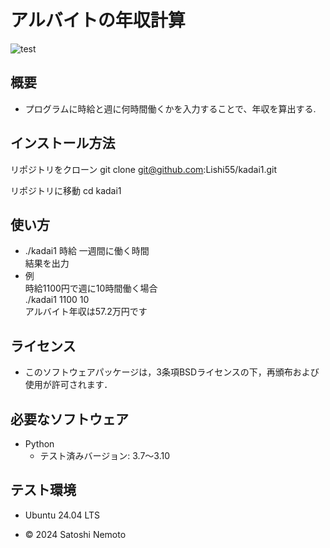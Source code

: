 # アルバイトの年収計算
![test](https://github.com/Lishi55/kadai1/actions/workflows/test.yml/badge.svg)

## 概要
- プログラムに時給と週に何時間働くかを入力することで、年収を算出する.

## インストール方法
リポジトリをクローン
git clone git@github.com:Lishi55/kadai1.git

リポジトリに移動
cd kadai1

## 使い方
- ./kadai1 時給 一週間に働く時間  
    結果を出力
- 例  
時給1100円で週に10時間働く場合  
./kadai1 1100 10  
アルバイト年収は57.2万円です  

## ライセンス
- このソフトウェアパッケージは，3条項BSDライセンスの下，再頒布および使用が許可されます．

## 必要なソフトウェア
- Python
  - テスト済みバージョン: 3.7〜3.10

## テスト環境
- Ubuntu 24.04 LTS

- © 2024 Satoshi Nemoto
